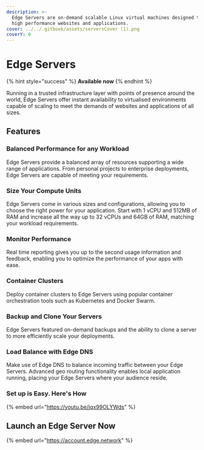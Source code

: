 ```yaml
---
description: >-
  Edge Servers are on-demand scalable Linux virtual machines designed to enable
  high performance websites and applications.
cover: ../../.gitbook/assets/serversCover (1).png
coverY: 0
---
```


# Edge Servers

{% hint style="success" %}
**Available now**
{% endhint %}

Running in a trusted infrastructure layer with points of presence around the world, Edge Servers offer instant availability to virtualised environments capable of scaling to meet the demands of websites and applications of all sizes.

## Features

### Balanced Performance for any Workload

Edge Servers provide a balanced array of resources supporting a wide range of applications. From personal projects to enterprise deployments, Edge Servers are capable of meeting your requirements.

### Size Your Compute Units

Edge Servers come in various sizes and configurations, allowing you to choose the right power for your application. Start with 1 vCPU and 512MB of RAM and increase all the way up to 32 vCPUs and 64GB of RAM, matching your workload requirements.

### Monitor Performance

Real time reporting gives you up to the second usage information and feedback, enabling you to optimize the performance of your apps with ease.

### Container Clusters

Deploy container clusters to Edge Servers using popular container orchestration tools such as Kubernetes and Docker Swarm.

### Backup and Clone Your Servers

Edge Servers featured on-demand backups and the ability to clone a server to more efficiently scale your deployments.

### Load Balance with Edge DNS

Make use of Edge DNS to balance incoming traffic between your Edge Servers. Advanced geo routing functionality enables local application running, placing your Edge Servers where your audience reside.

### Set up is Easy. Here's How

{% embed url="https://youtu.be/jqx99OLYWds" %}

## Launch an Edge Server Now

{% embed url="https://account.edge.network" %}

